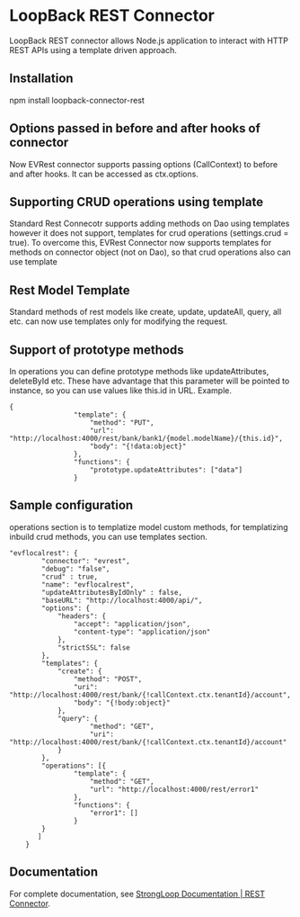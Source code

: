 # LoopBack REST Connector

LoopBack REST connector allows Node.js application to interact with HTTP REST APIs using a template driven approach.

## Installation

npm install loopback-connector-rest

## Options passed in before and after hooks of connector
Now EVRest connector supports passing options (CallContext) to before and after hooks. It can be accessed as ctx.options.

## Supporting CRUD operations using template
Standard Rest Connecotr supports adding methods on Dao using templates however it does not support, templates for crud operations (settings.crud = true). To overcome this, EVRest Connector now supports templates for methods on connector object (not on Dao), so that crud operations also can use template

## Rest Model Template 
Standard methods of rest models like create, update, updateAll, query, all etc. can now use templates only for modifying the request.

## Support of prototype methods 
In operations you can define prototype methods like updateAttributes, deleteById etc. These have advantage that this parameter will be pointed to instance, so you can use values like this.id in URL.
Example.
```
{
				"template": {
					"method": "PUT",
					"url": "http://localhost:4000/rest/bank/bank1/{model.modelName}/{this.id}",
					"body": "{!data:object}"
				},
				"functions": {
					"prototype.updateAttributes": ["data"]
				}
```


## Sample configuration

operations section is to templatize model custom methods, for templatizing inbuild crud methods, you can use templates section.

```
"evflocalrest": {
        "connector": "evrest",
        "debug": "false",
        "crud" : true,     
        "name": "evflocalrest",
        "updateAttributesByIdOnly" : false,
        "baseURL": "http://localhost:4000/api/",
        "options": {
            "headers": {
                "accept": "application/json",
                "content-type": "application/json"
            },
            "strictSSL": false
        },
        "templates": {
            "create": {
                "method": "POST",
                "uri": "http://localhost:4000/rest/bank/{!callContext.ctx.tenantId}/account",
                "body": "{!body:object}"
            },
            "query": {
                    "method": "GET",
                    "uri": "http://localhost:4000/rest/bank/{!callContext.ctx.tenantId}/account"
            }
        },
        "operations": [{
                "template": {
                    "method": "GET",
                    "url": "http://localhost:4000/rest/error1"
                },
                "functions": {
                    "error1": []
                }
        }
       ]
    }
```

## Documentation

For complete documentation, see [StrongLoop Documentation | REST Connector](http://docs.strongloop.com/display/LB/REST+connector).